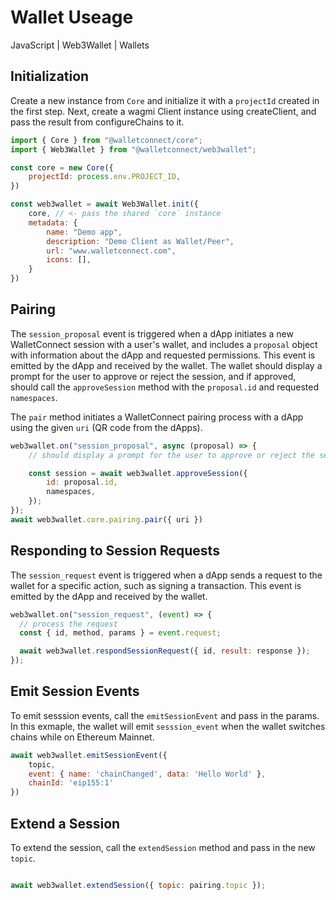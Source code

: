 # Wallet Useage

JavaScript | Web3Wallet | Wallets

## Initialization

Create a new instance from `Core` and initialize it with a `projectId` created in the first step. Next, create a wagmi Client instance using createClient, and pass the result from configureChains to it.

```javascript
import { Core } from "@walletconnect/core";
import { Web3Wallet } from "@walletconnect/web3wallet";

const core = new Core({
    projectId: process.env.PROJECT_ID,
})

const web3wallet = await Web3Wallet.init({
    core, // <- pass the shared `core` instance
    metadata: {
        name: "Demo app",
        description: "Demo Client as Wallet/Peer",
        url: "www.walletconnect.com",
        icons: [],
    }
})
```

## Pairing

The `session_proposal` event is triggered when a dApp initiates a new WalletConnect session with a user's wallet, and includes a `proposal` object with information about the dApp and requested permissions. This event is emitted by the dApp and received by the wallet. The wallet should display a prompt for the user to approve or reject the session, and if approved, should call the `approveSession` method with the `proposal.id` and requested `namespaces`.

The `pair` method initiates a WalletConnect pairing process with a dApp using the given `uri` (QR code from the dApps).

```javascript
web3wallet.on("session_proposal", async (proposal) => {
    // should display a prompt for the user to approve or reject the session 

    const session = await web3wallet.approveSession({
        id: proposal.id,
        namespaces,
    });
});
await web3wallet.core.pairing.pair({ uri })
```

## Responding to Session Requests

The `session_request` event is triggered when a dApp sends a request to the wallet for a specific action, such as signing a transaction. This event is emitted by the dApp and received by the wallet.

```javascript
web3wallet.on("session_request", (event) => {
  // process the request
  const { id, method, params } = event.request;

  await web3wallet.respondSessionRequest({ id, result: response });
});
```

## Emit Session Events

To emit sesssion events, call the `emitSessionEvent` and pass in the params. In this exmaple, the wallet will emit `sesssion_event` when the wallet switches chains while on Ethereum Mainnet.

```javascript
await web3wallet.emitSessionEvent({
    topic,
    event: { name: 'chainChanged', data: 'Hello World' },
    chainId: 'eip155:1'
})
```

## Extend a Session

To extend the session, call the `extendSession` method and pass in the new `topic`.
```javascript

await web3wallet.extendSession({ topic: pairing.topic });
```